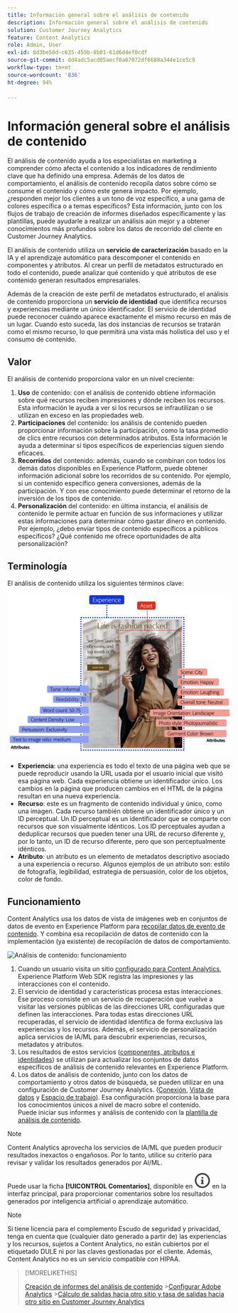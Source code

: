 ```yaml
---
title: Información general sobre el análisis de contenido
description: Información general sobre el análisis de contenido
solution: Customer Journey Analytics
feature: Content Analytics
role: Admin, User
exl-id: 0d3be50d-c635-459b-8b01-61d6d4ef0cdf
source-git-commit: dd4adc5acd05aecf0a67072df6688a344e1ce5c9
workflow-type: tm+mt
source-wordcount: '836'
ht-degree: 94%

---
```


# Información general sobre el análisis de contenido

El análisis de contenido ayuda a los especialistas en marketing a comprender cómo afecta el contenido a los indicadores de rendimiento clave que ha definido una empresa. Además de los datos de comportamiento, el análisis de contenido recopila datos sobre cómo se consume el contenido y cómo este genera impacto. Por ejemplo, ¿responden mejor los clientes a un tono de voz específico, a una gama de colores específica o a temas específicos? Esta información, junto con los flujos de trabajo de creación de informes diseñados específicamente y las plantillas, puede ayudarle a realizar un análisis aún mejor y a obtener conocimientos más profundos sobre los datos de recorrido del cliente en Customer Journey Analytics.

El análisis de contenido utiliza un **servicio de caracterización** basado en la IA y el aprendizaje automático para descomponer el contenido en componentes y atributos. Al crear un perfil de metadatos estructurado en todo el contenido, puede analizar qué contenido y qué atributos de ese contenido generan resultados empresariales.

Además de la creación de este perfil de metadatos estructurado, el análisis de contenido proporciona un **servicio de identidad** que identifica recursos y experiencias mediante un único identificador. El servicio de identidad puede reconocer cuándo aparece exactamente el mismo recurso en más de un lugar. Cuando esto suceda, las dos instancias de recursos se tratarán como el mismo recurso, lo que permitirá una vista más holística del uso y el consumo de contenido.

## Valor

El análisis de contenido proporciona valor en un nivel creciente:

1. **Uso** de contenido: con el análisis de contenido obtiene información sobre qué recursos reciben impresiones y dónde reciben los recursos. Esta información le ayuda a ver si los recursos se infrautilizan o se utilizan en exceso en las propiedades web.
1. **Participaciones** del contenido: los análisis de contenido pueden proporcionar información sobre la participación, como la tasa promedio de clics entre recursos con determinados atributos. Esta información le ayuda a determinar si tipos específicos de experiencias siguen siendo eficaces.
1. **Recorridos** del contenido: además, cuando se combinan con todos los demás datos disponibles en Experience Platform, puede obtener información adicional sobre los recorridos de su contenido. Por ejemplo, si un contenido específico genera conversiones, además de la participación. Y con ese conocimiento puede determinar el retorno de la inversión de los tipos de contenido.
1. **Personalización** del contenido: en última instancia, el análisis de contenido le permite actuar en función de sus informaciones y utilizar estas informaciones para determinar cómo gastar dinero en contenido. Por ejemplo, ¿debo enviar tipos de contenido específicos a públicos específicos? ¿Qué contenido me ofrece oportunidades de alta personalización?

## Terminología

El análisis de contenido utiliza los siguientes términos clave:

![Recursos y experiencias](/help/content-analytics/assets/content-analytics-experience-asset.png)

* **Experiencia**: una experiencia es todo el texto de una página web que se puede reproducir usando la URL usada por el usuario inicial que visitó esa página web. Cada experiencia obtiene un identificador único. Los cambios en la página que producen cambios en el HTML de la página resultan en una nueva experiencia.
* **Recurso**: este es un fragmento de contenido individual y único, como una imagen. Cada recurso también obtiene un identificador único y un ID perceptual. Un ID perceptual es un identificador que se comparte con recursos que son visualmente idénticos. Los ID perceptuales ayudan a deduplicar recursos que pueden tener una URL de recurso diferente y, por lo tanto, un ID de recurso diferente, pero que son perceptualmente idénticos.
* **Atributo**: un atributo es un elemento de metadatos descriptivo asociado a una experiencia o recurso. Algunos ejemplos de un atributo son: estilo de fotografía, legibilidad, estrategia de persuasión, color de los objetos, color de fondo.

## Funcionamiento

Content Analytics usa los datos de vista de imágenes web en conjuntos de datos de evento en Experience Platform para [recopilar datos de evento de contenido](config/datacollection.md). Y combina esa recopilación de datos de contenido con la implementación (ya existente) de recopilación de datos de comportamiento.

![Análisis de contenido: funcionamiento](assets/aca-overview.gif)

1. Cuando un usuario visita un sitio [configurado para Content Analytics](config/configuration.md), Experience Platform Web SDK registra las impresiones y las interacciones con el contenido.
1. El servicio de identidad y características procesa estas interacciones. Ese proceso consiste en un servicio de recuperación que vuelve a visitar las versiones públicas de las direcciones URL configuradas que definen las interacciones. Para todas estas direcciones URL recuperadas, el servicio de identidad identifica de forma exclusiva las experiencias y los recursos. Además, el servicio de personalización aplica servicios de IA/ML para descubrir experiencias, recursos, metadatos y atributos.
1. Los resultados de estos servicios ([componentes, atributos e identidades](/help/content-analytics/report/components.md)) se utilizan para actualizar los conjuntos de datos específicos de análisis de contenido relevantes en Experience Platform.
1. Los datos de análisis de contenido, junto con los datos de comportamiento y otros datos de búsqueda, se pueden utilizar en una configuración de Customer Journey Analytics. ([Conexión](/help/connections/overview.md), [Vista de datos](/help/data-views/data-views.md) y [Espacio de trabajo](/help/analysis-workspace/home.md)). Esa configuración proporciona la base para los conocimientos únicos a nivel de macro sobre el contenido. <br/>Puede iniciar sus informes y análisis de contenido con la [plantilla de análisis de contenido](/help/content-analytics/report/report.md#template).


>[!NOTE]
>
>Content Analytics aprovecha los servicios de IA/ML que pueden producir resultados inexactos o engañosos. Por lo tanto, utilice su criterio para revisar y validar los resultados generados por AI/ML.
>
>Puede usar la ficha **[!UICONTROL Comentarios]**, disponible en ![InfoOutline](/help/assets/icons/InfoOutline.svg) en la interfaz principal, para proporcionar comentarios sobre los resultados generados por inteligencia artificial o aprendizaje automático.
>

>[!NOTE]
>
>Si tiene licencia para el complemento Escudo de seguridad y privacidad, tenga en cuenta que (cualquier dato generado a partir de) las experiencias y los recursos, sujetos a Content Analytics, no están cubiertos por el etiquetado DULE ni por las claves gestionadas por el cliente. Además, Content Analytics no es un servicio compatible con HIPAA.
>


>[!MORELIKETHIS]
>
>[Creación de informes del análisis de contenido](report/report.md)
>&#x200B;>[Configurar Adobe Analytics](config/configuration.md)
>&#x200B;>[Cálculo de salidas hacia otro sitio y tasa de salidas hacia otro sitio en Customer Journey Analytics](https://experienceleaguecommunities.adobe.com/t5/adobe-analytics-blogs/calculating-bounces-amp-bounce-rate-in-adobe-customer-journey/ba-p/706446#M454)
>

